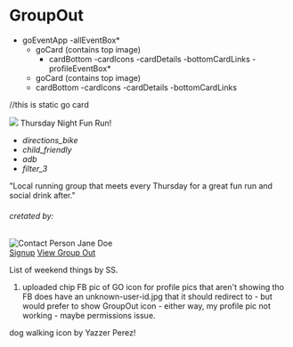 # GroupOut
- goEventApp
 -allEventBox*
     - goCard (contains top image)
        - cardBottom
            -cardIcons
            -cardDetails
            -bottomCardLinks
 -profileEventBox*
  - goCard (contains top image)
   - cardBottom
     -cardIcons
     -cardDetails
     -bottomCardLinks

//this is static go card     
<div class="col s12 l4">
               <div class="card hoverable">
                 <div class="card-image">
                   <img src="../img/running.jpg">
                   <span class="card-title">Thursday Night Fun Run!</span>
                 </div>
                 <div class="card-content valign">
                 <div>
                   <div class="valign-wrapper" >
                   <ul class="valign-wrapper">
                    <li>
                   <i class="material-icons left-align">directions_bike</i>
                   </li>
                   <li>
                   <i class="material-icons left-align">child_friendly</i>
                   </li>
                   <li>
                   <i class="material-icons left-align">adb</i>
                   </li>
                   <li>
                   <i class="material-icons left-align">filter_3</i>
                   </li>
                  </ul>
                  </div>
                  </div>
                   <p>"Local running group that meets every Thursday for a great fun run and social drink after."</p>
                 <div>
                 </div>
                 <h6>cretated by:</h6>
                 <div class="chip">
                  <img src="images/yuna.jpg" alt="Contact Person">
                    Jane Doe
                  </div>
                 </div>
                 <div class="card-action">
                   <a href="#">Signup</a>
                   <a href="#">View Group Out</a>
                 </div>
               </div>

List of weekend things by SS.
1. uploaded chip FB pic of GO icon for profile pics that aren't showing tho FB does have an unknown-user-id.jpg that it should redirect to - but would prefer to show GroupOut icon - either way, my profile pic not working - maybe permissions issue. 



dog walking icon by Yazzer Perez!
